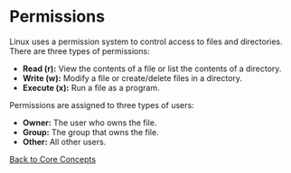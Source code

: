 
# Permissions

Linux uses a permission system to control access to files and directories. There are three types of permissions:

*   **Read (r):** View the contents of a file or list the contents of a directory.
*   **Write (w):** Modify a file or create/delete files in a directory.
*   **Execute (x):** Run a file as a program.

Permissions are assigned to three types of users:

*   **Owner:** The user who owns the file.
*   **Group:** The group that owns the file.
*   **Other:** All other users.

[Back to Core Concepts](./index.md)
